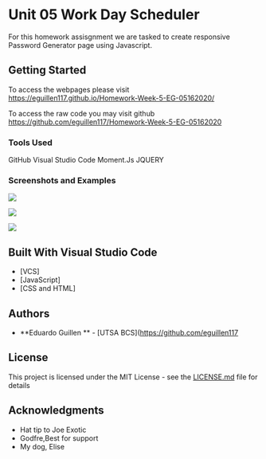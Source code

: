 # Unit 05 Work Day Scheduler

For this homework assisgnment we are tasked to create responsive Password Generator page using Javascript. 

## Getting Started

To access the webpages please visit https://eguillen117.github.io/Homework-Week-5-EG-05162020/

To access the raw code you may visit github https://github.com/eguillen117/Homework-Week-5-EG-05162020

### Tools Used
GitHub
Visual Studio Code
Moment.Js
JQUERY

### Screenshots and Examples

![](screenshots/screenshot1.png)

![](screenshots/screenshot2.png)

![](screenshots/screenshot3.png)

## Built With Visual Studio Code

* [VCS]
* [JavaScript]
* [CSS and HTML]


## Authors

* **Eduardo Guillen ** - [UTSA BCS](https://github.com/eguillen117


## License

This project is licensed under the MIT License - see the [LICENSE.md](LICENSE.md) file for details

## Acknowledgments

* Hat tip to Joe Exotic
* Godfre,Best for support
* My dog, Elise

